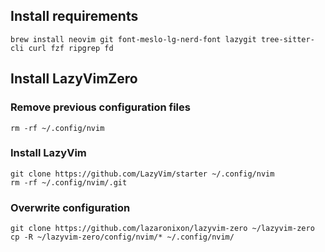 ## Install requirements

```
brew install neovim git font-meslo-lg-nerd-font lazygit tree-sitter-cli curl fzf ripgrep fd
```

## Install LazyVimZero

### Remove previous configuration files

```
rm -rf ~/.config/nvim
```

### Install LazyVim

```
git clone https://github.com/LazyVim/starter ~/.config/nvim
rm -rf ~/.config/nvim/.git
```

### Overwrite configuration

```
git clone https://github.com/lazaronixon/lazyvim-zero ~/lazyvim-zero
cp -R ~/lazyvim-zero/config/nvim/* ~/.config/nvim/
```

